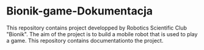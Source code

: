 # Bionik-game-Dokumentacja
This repository contains project developped by Robotics Scientific Club "Bionik". The aim of the project is to build a mobile robot that is used to play a game. This repository contains documentationto the project.
